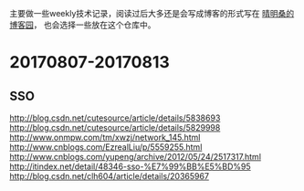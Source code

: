 
主要做一些weekly技术记录，阅读过后大多还是会写成博客的形式写在
[晴明桑的博客园](http://www.cnblogs.com/qingmingsang/)，
也会选择一些放在这个仓库中。

# 20170807-20170813

## SSO
http://blog.csdn.net/cutesource/article/details/5838693 
http://blog.csdn.net/cutesource/article/details/5829998 
http://www.onmpw.com/tm/xwzj/network_145.html 
http://www.cnblogs.com/EzrealLiu/p/5559255.html 
http://www.cnblogs.com/yupeng/archive/2012/05/24/2517317.html 
http://itindex.net/detail/48346-sso-%E7%99%BB%E5%BD%95 
http://blog.csdn.net/clh604/article/details/20365967 


